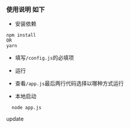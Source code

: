 ### 使用说明 如下

+ 安装依赖
```
npm install
OR
yarn
```

+ 填写`/config.js`的必填项

+ 运行

+ 查看`/app.js`最后两行代码选择以哪种方式运行

+ 本地启动
```
  node app.js
```

update
